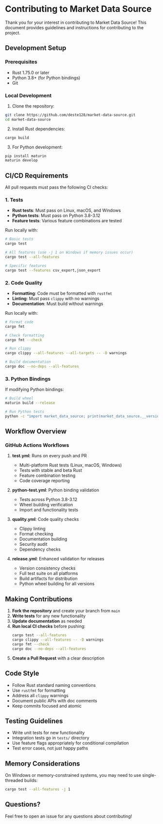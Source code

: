 # Contributing to Market Data Source

Thank you for your interest in contributing to Market Data Source! This document provides guidelines and instructions for contributing to the project.

## Development Setup

### Prerequisites

- Rust 1.75.0 or later
- Python 3.8+ (for Python bindings)
- Git

### Local Development

1. Clone the repository:
```bash
git clone https://github.com/deste128/market-data-source.git
cd market-data-source
```

2. Install Rust dependencies:
```bash
cargo build
```

3. For Python development:
```bash
pip install maturin
maturin develop
```

## CI/CD Requirements

All pull requests must pass the following CI checks:

### 1. Tests
- **Rust tests**: Must pass on Linux, macOS, and Windows
- **Python tests**: Must pass on Python 3.8-3.12
- **Feature tests**: Various feature combinations are tested

Run locally with:
```bash
# Basic tests
cargo test

# All features (use -j 1 on Windows if memory issues occur)
cargo test --all-features

# Specific features
cargo test --features csv_export,json_export
```

### 2. Code Quality
- **Formatting**: Code must be formatted with `rustfmt`
- **Linting**: Must pass `clippy` with no warnings
- **Documentation**: Must build without warnings

Run locally with:
```bash
# Format code
cargo fmt

# Check formatting
cargo fmt --check

# Run clippy
cargo clippy --all-features --all-targets -- -D warnings

# Build documentation
cargo doc --no-deps --all-features
```

### 3. Python Bindings
If modifying Python bindings:
```bash
# Build wheel
maturin build --release

# Run Python tests
python -c "import market_data_source; print(market_data_source.__version__)"
```

## Workflow Overview

### GitHub Actions Workflows

1. **test.yml**: Runs on every push and PR
   - Multi-platform Rust tests (Linux, macOS, Windows)
   - Tests with stable and beta Rust
   - Feature combination testing
   - Code coverage reporting

2. **python-test.yml**: Python binding validation
   - Tests across Python 3.8-3.12
   - Wheel building verification
   - Import and functionality tests

3. **quality.yml**: Code quality checks
   - Clippy linting
   - Format checking
   - Documentation building
   - Security audit
   - Dependency checks

4. **release.yml**: Enhanced validation for releases
   - Version consistency checks
   - Full test suite on all platforms
   - Build artifacts for distribution
   - Python wheel building for all versions

## Making Contributions

1. **Fork the repository** and create your branch from `main`
2. **Write tests** for any new functionality
3. **Update documentation** as needed
4. **Run local CI checks** before pushing:
   ```bash
   cargo test --all-features
   cargo clippy --all-features -- -D warnings
   cargo fmt --check
   cargo doc --no-deps --all-features
   ```
5. **Create a Pull Request** with a clear description

## Code Style

- Follow Rust standard naming conventions
- Use `rustfmt` for formatting
- Address all `clippy` warnings
- Document public APIs with doc comments
- Keep commits focused and atomic

## Testing Guidelines

- Write unit tests for new functionality
- Integration tests go in `tests/` directory
- Use feature flags appropriately for conditional compilation
- Test error cases, not just happy paths

## Memory Considerations

On Windows or memory-constrained systems, you may need to use single-threaded builds:
```bash
cargo test --all-features -j 1
```

## Questions?

Feel free to open an issue for any questions about contributing!